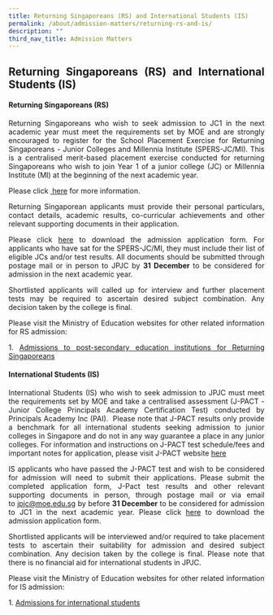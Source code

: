 ```yaml
---
title: Returning Singaporeans (RS) and International Students (IS)
permalink: /about/admission-matters/returning-rs-and-is/
description: ""
third_nav_title: Admission Matters
---
```


<div align=justify>
<h2>Returning Singaporeans (RS) and International Students (IS)</h2>

<h4>Returning Singaporeans (RS)</h4>
<p>Returning Singaporeans who wish to seek admission to JC1 in the next academic year must meet the requirements set by MOE and are strongly encouraged to register for the School Placement Exercise for Returning Singaporeans - Junior Colleges and Millennia Institute (SPERS-JC/MI). This is a centralised merit-based placement exercise conducted for returning Singaporeans who wish to join Year 1 of a junior college (JC) or Millennia Institute (MI) at the beginning of the next academic year.</p>

<p>Please click <a href="https://www.moe.gov.sg/returning-singaporeans"> here</a> for more information.</p>

<p>Returning Singaporean applicants must provide their personal particulars, contact details, academic results, co-curricular achievements and other relevant supporting documents in their application.<br>
	
<p>Please click <a href="https://www.jpjc.moe.edu.sg/files/JPJC_Admission%20Application%20Form.pdf">here</a> to download the admission application form. For applicants who have sat for the SPERS-JC/MI, they must include their list of eligible JCs and/or test results. All documents should be submitted through postage mail or in person to JPJC by <strong>31 December</strong> to be considered for admission in the next academic year.</p>

<p>Shortlisted applicants will called up for interview and further placement tests may be required to ascertain desired subject combination. Any decision taken by the college is final.</p>

<p>Please visit the Ministry of Education websites for other related information for RS admission:</p>

<p>1. <a href="https://www.moe.gov.sg/returning-singaporeans/post-secondary">Admissions to post-secondary education institutions for Returning Singaporeans</a></P>

<h4>International Students (IS)</h4>
<p>International Students (IS) who wish to seek admission to JPJC must meet the requirements set by MOE and take a centralised assessment (J-PACT - Junior College Principals Academy Certification Test) conducted by Principals Academy Inc (PAI).  Please note that J-PACT results only provide a benchmark for all international students seeking admission to junior colleges in Singapore and do not in any way guarantee a place in any junior colleges. For information and instructions on J-PACT test schedule/fees and important notes for application, please visit J-PACT website <a href="https://www.pact.sg">here</a></p>

<p>IS applicants who have passed the J-PACT test and wish to be considered for admission will need to submit their applications. Please submit the completed application form, J-Pact test results and other relevant supporting documents in person, through postage mail or via email to <a href = "mailto: jpjc@moe.edu.sg">jpjc@moe.edu.sg</a> by before <strong>31 December</strong> to be considered for admission to JC1 in the next academic year. Please click <a href="https://www.jpjc.moe.edu.sg/files/JPJC_Admission%20Application%20Form.pdf">here</a> to download the admission application form.</p>

Shortlisted applicants will be interviewed and/or required to take placement tests to ascertain their suitability for admission and desired subject combination. Any decision taken by the college is final. Please note that there is no financial aid for international students in JPJC.

Please visit the Ministry of Education websites for other related information for IS admission:

1\.  [Admissions for international students](https://www.moe.gov.sg/international-students)<br>